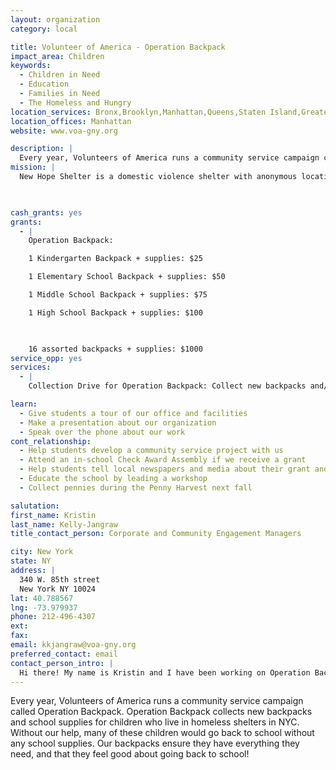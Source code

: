 ```yaml
---
layout: organization
category: local

title: Volunteer of America - Operation Backpack
impact_area: Children
keywords: 
  - Children in Need
  - Education
  - Families in Need
  - The Homeless and Hungry
location_services: Bronx,Brooklyn,Manhattan,Queens,Staten Island,Greater New York
location_offices: Manhattan
website: www.voa-gny.org

description: |
  Every year, Volunteers of America runs a community service campaign called Operation Backpack. Operation Backpack collects new backpacks and school supplies for children who live in homeless shelters in NYC. Without our help, many of these children would go back to school without any school supplies. Our backpacks ensure they have everything they need, and that they feel good about going back to school!
mission: |
  New Hope Shelter is a domestic violence shelter with anonymous location in East New York, Brooklyn.  Volunteers of America is a national, nonprofit, faith-based organization dedicated to helping those in need rebuild their lives and reach their full potential. Through thousands of human service programs, including housing and healthcare, Volunteers of America helps nearly 2 million people in over 400 communities.

  

cash_grants: yes
grants: 
  - |
    Operation Backpack: 

    1 Kindergarten Backpack + supplies: $25

    1 Elementary School Backpack + supplies: $50

    1 Middle School Backpack + supplies: $75

    1 High School Backpack + supplies: $100

    

    16 assorted backpacks + supplies: $1000
service_opp: yes
services: 
  - |
    Collection Drive for Operation Backpack: Collect new backpacks and/or school supplies for children in need.  Work with your classmates, family, friends, church, synagogue, and other community groups.

learn: 
  - Give students a tour of our office and facilities
  - Make a presentation about our organization
  - Speak over the phone about our work
cont_relationship: 
  - Help students develop a community service project with us
  - Attend an in-school Check Award Assembly if we receive a grant
  - Help students tell local newspapers and media about their grant and/or project with us
  - Educate the school by leading a workshop
  - Collect pennies during the Penny Harvest next fall

salutation: 
first_name: Kristin
last_name: Kelly-Jangraw
title_contact_person: Corporate and Community Engagement Managers

city: New York
state: NY
address: |
  340 W. 85th street  
  New York NY 10024
lat: 40.788567
lng: -73.979937
phone: 212-496-4307
ext: 
fax: 
email: kkjangraw@voa-gny.org
preferred_contact: email
contact_person_intro: |
  Hi there! My name is Kristin and I have been working on Operation Backpack for a year. I love this project which helps kids in need get backpacks and school supplies for school. It is a really fun project and we would love to have your help!
---
```

Every year, Volunteers of America runs a community service campaign called Operation Backpack. Operation Backpack collects new backpacks and school supplies for children who live in homeless shelters in NYC. Without our help, many of these children would go back to school without any school supplies. Our backpacks ensure they have everything they need, and that they feel good about going back to school!